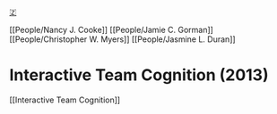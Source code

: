 [🇿](zotero://select/library/items/NYZRMVWL)

[[People/Nancy J. Cooke]] [[People/Jamie C. Gorman]] [[People/Christopher W. Myers]] [[People/Jasmine L. Duran]] 
# Interactive Team Cognition (2013)

[[Interactive Team Cognition]]